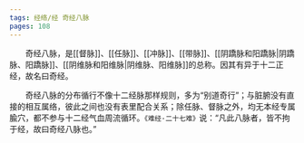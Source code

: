```yaml
---
tags: 经络/经 奇经八脉
pages: 108
---
```

&emsp;&emsp;奇经八脉，是[[督脉]]、[[任脉]]、[[冲脉]]、[[带脉]]、[[阴蹻脉和阳蹻脉|阴蹻脉、阳蹻脉]]、[[阴维脉和阳维脉|阴维脉、阳维脉]]的总称。因其有异于十二正经，故名曰奇经。

&emsp;&emsp;奇经八脉的分布循行不像十二经脉那样规则，多为“别道奇行”；与脏腑没有直接的相互属络，彼此之间也没有表里配合关系；除任脉、督脉之外，均无本经专属腧穴，都不参与十二经气血周流循环。`《难经·二十七难》`说：“凡此八脉者，皆不拘于经，故曰奇经八脉也。”